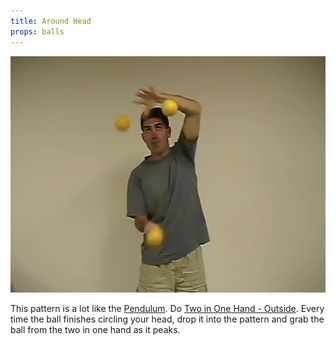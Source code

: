 ```yaml
---
title: Around Head
props: balls
---
```


![Around Head](site/videos/poster/aroundhead.jpg)

This pattern is a lot like the [Pendulum](site/en/pendulum/README.md). Do [Two in One Hand - Outside](site/en/twoinonehand-outside/README.md). Every time the ball finishes circling your head, drop it into the pattern and grab the ball from the two in one hand as it peaks.


